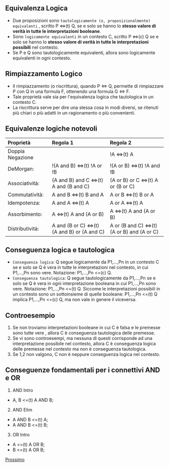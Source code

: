 ## Equivalenza Logica
- Due proposizioni sono `tautologicamente (o, proposizionalmente) equivalenti` , scritto P <=>(t) Q, se e solo se hanno lo **stesso valore di verità in tutte le interpretazioni booleane**.
- Sono `logicamente equivalenti` in un contesto C, scritto P <=>(c) Q se e solo se hanno lo **stesso valore di verità in tutte le interpretazioni possibili** nel contesto.
- Se P e Q sono tautologicamente equivalenti, allora sono logicamente equivalenti in ogni contesto.

## Rimpiazzamento Logico
- Il rimpiazzamento (o riscrittura), quando P <=> Q, permette di rimpiazzare P con Q in una formula F, ottenendo una formula G <=> F.
- Tale proprietà vale sia per l'equivalenza logica che tautologica in un contesto C.
- La riscrittura serve per dire una stessa cosa in modi diversi, se ritenuti più chiari o più adatti in un ragionamento o più convenienti.

## Equivalenze logiche notevoli
| Proprietà       | Regola 1                                    | Regola 2                                    |
| :---            | :---                                        | :---                                        |
|Doppia Negazione |                                             | !A <=>(t) A                                 |
|DeMorgan:        |!(A and B) <=>(t) !A or !B                   | !(A or B) <=>(t) !A and !B                  |
|Associatività:   |(A and B) and C <=>(t) A and (B and C)       | (A or B) or C <=>(t) A or (B or C)          |
|Commutatività:   |A and B <=>(t) B and A                       | A or B <=>(t) B or A                        |
|Idempotenza:     |A and A <=>(t) A                             | A or A <=>(t) A                             |
|Assorbimento:    |A <=>(t) A and (A or B)                      | A <=>(t) A and (A or B)                     |
|Distributività:  |A and (B or C) <=>(t) (A and B) or (A and C) | A or (B and C) <=>(t) (A or B) and (A or C) |

## Conseguenza logica e tautologica
- `Conseguenza logica`: Q segue logicamente da P1,…,Pn in un contesto C se e solo se Q è vera in tutte le interpretazioni nel contesto, in cui P1,…,Pn sono vere. Notazione: P1,…,Pn <=(c) Q.
- `Conseguenza tautologica`: Q segue tautologicamente da P1,…,Pn se e solo se Q è vera in ogni interpretazione booleana in cui P1,…,Pn sono vere. Notazione: P1,…,Pn <=(t) Q. Siccome le interpretazioni possibili in un contesto sono un sottoinsieme di quelle booleane: P1,…,Pn <=(t) Q implica P1,…,Pn <=(c) Q, ma non vale in genere il viceversa.

## Controesempio
1. Se non troviamo interpretazioni booleane in cui C è falsa e le premesse sono tutte vere , allora C è conseguenza tautologica delle premesse.
2. Se vi sono controesempi, ma nessuna di questi corrisponde ad una interpretazione possibile nel contesto, allora C è conseguenza logica delle premesse nel contesto ma non è conseguenza tautologica.
3. Se 1,2 non valgono, C non è neppure conseguenza logica nel contesto.

## Conseguenze fondamentali per i connettivi AND e OR
1. AND Intro 
- A, B <=(t) A AND B;
2. AND Elim 
- A AND B <=(t) A; 
- A AND B <=(t) B;
3. OR Intro
- A <=(t) A OR B;
- B <=(t) A OR B;

[Prossimo](https://github.com/Gabri432/logica_matematica/blob/master/implicazione_materiale.md)